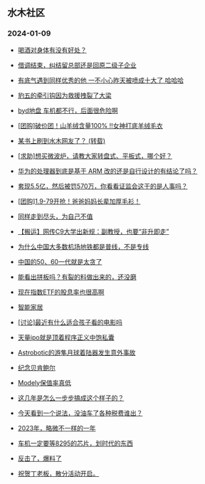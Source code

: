 ## 水木社区 
### 2024-01-09

+ [喝酒对身体有没有好处？](https://www.mysmth.net/nForum/article/FamilyLife/1766569609)

+ [借调结束，纠结留总部还是回原二级子企业](https://www.mysmth.net/nForum/article/WorkLife/3483702)

+ [有底气遇到同样优秀的他 一不小心昨天被喷成十大了 哈哈哈](https://www.mysmth.net/nForum/article/Divorce/2060119)

+ [豹五的牵引钩因为救援拽裂了大梁](https://www.mysmth.net/nForum/article/AutoWorld/1944759281)

+ [byd地盘 车机都不行，后面很危险啊](https://www.mysmth.net/nForum/article/GreenAuto/1449511)

+ [[团购]破价团！山羊绒含量100% !!女神打底羊绒毛衣](https://www.mysmth.net/nForum/article/ADAgent_TG/1315573)

+ [某书上刷到水木网友了？ (转载)](https://www.mysmth.net/nForum/article/FashionShow/504296)

+ [[求助]想买微波炉，请教大家转盘式、平板式，哪个好？](https://www.mysmth.net/nForum/article/Food/1699094)

+ [华为的处理器到底是基于 ARM 改的还是自行设计的有结论了吗？](https://www.mysmth.net/nForum/article/ITExpress/2512639)

+ [套现5.5亿，然后被罚570万，你看看证监会这干的是人事吗？](https://www.mysmth.net/nForum/article/Stock/10743632)

+ [[团购]1.9-79开抢！爸爸妈妈长辈加厚毛衫！](https://www.mysmth.net/nForum/article/ADAgent_TG/1315629)

+ [同样走到尽头，为自己不值](https://www.mysmth.net/nForum/article/FamilyLife/1766571882)

+ [【搬运】网传C9大学出新规：副教授，也要“非升即走”](https://www.mysmth.net/nForum/article/QingJiao/841479)

+ [为什么中国大多数机场地铁都是普线，不是专线](https://www.mysmth.net/nForum/article/Geography/570068)

+ [中国的50、60一代就是太贪了](https://www.mysmth.net/nForum/article/WorkLife/3484591)

+ [能看出拼板吗？有裂的料做出来的，还没磨](https://www.mysmth.net/nForum/article/XiangQi/217026)

+ [现在指数ETF的股息率也很高啊](https://www.mysmth.net/nForum/article/Stock/10745175)

+ [智能家居](https://www.mysmth.net/nForum/article/DigiHome/1255899)

+ [[讨论]最近有什么适合孩子看的电影吗](https://www.mysmth.net/nForum/article/Children/932720413)

+ [天量ipo就是顶着程序正义中饱私囊](https://www.mysmth.net/nForum/article/Stock/10745181)

+ [Astrobotic的游隼月球着陆器发生意外事故](https://www.mysmth.net/nForum/article/Aero/420691)

+ [纪念贝肯鲍尔](https://www.mysmth.net/nForum/article/WorldSoccer/18071100)

+ [Modely保值率真低](https://www.mysmth.net/nForum/article/GreenAuto/1449708)

+ [这几年是怎么一步步搞成这个样子的？](https://www.mysmth.net/nForum/article/WorkLife/3484618)

+ [今天看到一个说法，没油车了各种税费谁出？](https://www.mysmth.net/nForum/article/AutoWorld/1944760187)

+ [2023年，略微不一样的一年](https://www.mysmth.net/nForum/article/WorkLife/3484471)

+ [车机一定要等8295的芯片，划时代的东西](https://www.mysmth.net/nForum/article/GreenAuto/1450155)

+ [反击了，爆料了](https://www.mysmth.net/nForum/article/METech/467118)

+ [祝贺丁老板，散分活动开启。](https://www.mysmth.net/nForum/article/Billiards/582636)

